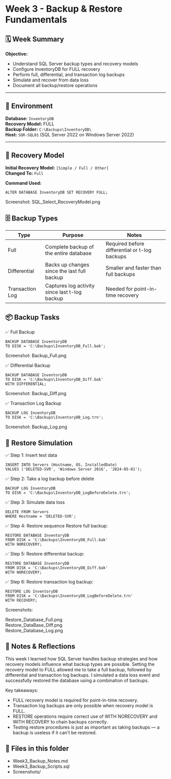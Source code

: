 # Week 3 - Backup & Restore Fundamentals

## 🗓️ Week Summary

**Objective:**  
- Understand SQL Server backup types and recovery models  
- Configure InventoryDB for FULL recovery  
- Perform full, differential, and transaction log backups  
- Simulate and recover from data loss  
- Document all backup/restore operations

---

## 🏢 Environment

**Database:** `InventoryDB`  
**Recovery Model:** FULL  
**Backup Folder:** `C:\Backups\InventoryDB\`  
**Host:** `SOR-SQL01` (SQL Server 2022 on Windows Server 2022)

---

## 🔁 Recovery Model

**Initial Recovery Model:** `[Simple / Full / Other]`  
**Changed To:** `Full`  

**Command Used:**

`ALTER DATABASE InventoryDB SET RECOVERY FULL;`  

Screenshot: SQL_Select_RecoveryModel.png

## 🗄️ Backup Types
|Type	|Purpose	|Notes|
|-----|---------|-----|
|Full|	Complete backup of the entire database|	Required before differential or t-log backups|
|Differential|	Backs up changes since the last full backup|	Smaller and faster than full backups|
|Transaction Log|	Captures log activity since last t-log backup|	Needed for point-in-time recovery|

## 📦 Backup Tasks
✅ Full Backup

`BACKUP DATABASE InventoryDB`  
`TO DISK = 'C:\Backups\InventoryDB_Full.bak';`  

Screenshot: Backup_Full.png

✅ Differential Backup

`BACKUP DATABASE InventoryDB`  
`TO DISK = 'C:\Backups\InventoryDB_Diff.bak'`   
`WITH DIFFERENTIAL;`  

Screenshot: Backup_Diff.png

✅ Transaction Log Backup  

`BACKUP LOG InventoryDB`  
`TO DISK = 'C:\Backups\InventoryDB_Log.trn';`  

Screenshot: Backup_Log.png  

## 🔄 Restore Simulation  
✅ Step 1: Insert test data

`INSERT INTO Servers (Hostname, OS, InstalledDate)`   
`VALUES ('DELETED-SVR', 'Windows Server 2016', '2024-05-01');`  

✅ Step 2: Take a log backup before delete

`BACKUP LOG InventoryDB`   
`TO DISK = 'C:\Backups\InventoryDB_LogBeforeDelete.trn';`  

✅ Step 3: Simulate data loss

`DELETE FROM Servers`   
`WHERE Hostname = 'DELETED-SVR';`  

✅ Step 4: Restore sequence
Restore full backup:

`RESTORE DATABASE InventoryDB`   
`FROM DISK = 'C:\Backups\InventoryDB_Full.bak'`   
`WITH NORECOVERY;`  

✅ Step 5: Restore differential backup:


`RESTORE DATABASE InventoryDB`   
`FROM DISK = 'C:\Backups\InventoryDB_Diff.bak'`   
`WITH NORECOVERY;`  

✅ Step 6: Restore transaction log backup:

`RESTORE LOG InventoryDB`   
`FROM DISK = 'C:\Backups\InventoryDB_LogBeforeDelete.trn'`   
`WITH RECOVERY;`  

Screenshots:

Restore_Database_Full.png  
Restore_DataBase_Diff.png  
Restore_Database_Log.png  

## 📝 Notes & Reflections  
This week I learned how SQL Server handles backup strategies and how recovery models influence what backup types are possible. Setting the recovery model to FULL allowed me to take a full backup, followed by differential and transaction log backups. I simulated a data loss event and successfully restored the database using a combination of backups.

Key takeaways:

- FULL recovery model is required for point-in-time recovery.  
- Transaction log backups are only possible when recovery model is FULL.  
- RESTORE operations require correct use of WITH NORECOVERY and WITH RECOVERY to chain backups correctly.  
- Testing restore procedures is just as important as taking backups — a backup is useless if it can't be restored.

## 🔗 Files in this folder
- Week3_Backup_Notes.md  
- Week3_Backup_Scripts.sql  
- Screenshots/
